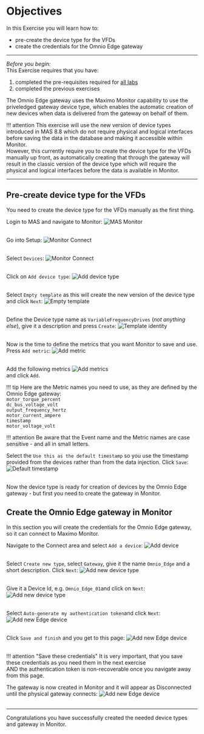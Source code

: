 # Objectives
In this Exercise you will learn how to:

* pre-create the device type for the VFDs
* create the credentials for the Omnio Edge gateway

---
*Before you begin:*  
This Exercise requires that you have:

1. completed the pre-requisites required for [all labs](../prereqs)
2. completed the previous exercises
 
The Omnio Edge gateway uses the Maximo Monitor capability to use the priveledged gateway device type, which enables the automatic creation of new devices when data is delivered from the gateway on behalf of them.

!!! attention
    This exercise will use the new version of device types introduced in MAS 8.8 which do not require physical and logical interfaces before saving the data in the database and making it accessible within Monitor.</br>
    However, this currently require you to create the device type for the VFDs manually up front, as automatically creating that through the gateway will result in the classic version of the device type which will require the physical and logical interfaces before the data is available in Monitor.



---
##  Pre-create device type for the VFDs

You need to create the device type for the VFDs manually as the first thing.</br>

Login to MAS and navigate to Monitor:
![MAS Monitor](/img/omnio_8.8/device_01.png)</br></br>

Go into Setup:
![Monitor Connect](/img/omnio_8.8/device_02.png)</br></br>

Select `Devices`:
![Monitor Connect](/img/omnio_8.8/device_02a.png)</br></br>


Click on `Add device type`:
![Add device type](/img/omnio_8.8/device_03.png)</br></br>

Select `Empty template` as this will create the new version of the device type and click `Next`:
![Empty template](/img/omnio_8.8/device_04.png)</br></br>

Define the Device type name as `VariableFrequencyDrives` (*not anything else*), give it a description and press `Create`:
![Template identity](/img/omnio_8.8/device_05.png)</br></br>

Now is the time to define the metrics that you want Monitor to save and use.</br>
Press `Add metric`:
![Add metric](/img/omnio_8.8/device_06.png)</br></br>

Add the following metrics
![Add metrics](/img/omnio_8.8/device_07.png)</br>
and click `Add`.</br>

!!! tip
    Here are the Metric names you need to use, as they are defined by the Omnio Edge gateway:</br>
    `motor_torque_percent`</br>
    `dc_bus_voltage_volt`</br>
    `output_frequency_hertz`</br>
    `motor_current_ampere`</br>
    `timestamp`</br>
    `motor_voltage_volt`</br>
    
!!! attention
    Be aware that the Event name and the Metric names are case sensitive - and all in small letters.

Select the `Use this as the default timestamp` so you use the timestamp provided from the devices rather than from the data injection. Click `Save`:
![Default timestamp](/img/omnio_8.8/device_08.png)</br></br>

Now the device type is ready for creation of devices by the Omnio Edge gateway - but first you need to create the gateway in Monitor.


##  Create the Omnio Edge gateway in Monitor

In this section you will create the credentials for the Omnio Edge gateway, so it can connect to Maximo Monitor.</br>

Navigate to the Connect area and select `Add a device`:
![Add device](/img/omnio_8.8/device_10.png)</br></br>

Select `Create new type`, select `Gateway`, give it the name `Omnio_Edge` and a short description. Click `Next`:
![Add new device type](/img/omnio_8.8/device_11.png)</br></br>

Give it a Device Id, e.g. `Omnio_Edge_01`and click on `Next`:
![Add new device type](/img/omnio_8.8/device_12.png)</br></br>

Select `Auto-generate my authentication token`and click `Next`:
![Add new Edge device](/img/omnio_8.8/device_13.png)</br></br>

Click `Save and finish` and you get to this page:
![Add new Edge device](/img/omnio_8.8/device_14.png)</br></br>

!!! attention "Save these credentials"
    It is very important, that you save these credentials as you need them in the next exercise</br>
    AND the authentication token is non-recoverable once you navigate away from this page. 

The gateway is now created in Monitor and it will appear as Disconnected until the physical gateway connects:
![Add new Edge device](/img/omnio_8.8/device_14.png)</br></br>


---
Congratulations you have successfully created the needed device types and gateway in Monitor.</br>
